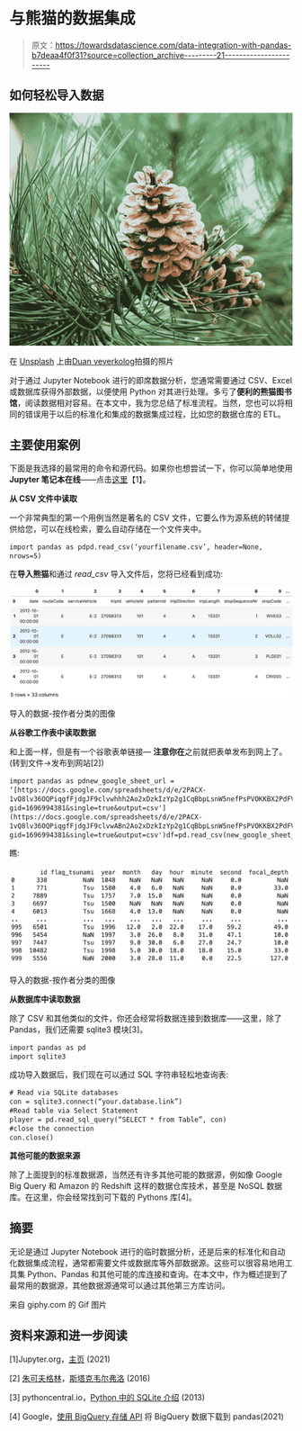 # 与熊猫的数据集成

> 原文：<https://towardsdatascience.com/data-integration-with-pandas-b7deaa4f0f31?source=collection_archive---------21----------------------->

## 如何轻松导入数据

![](img/ef97fecc764b296edb7fd2c4bbb79008.png)

在 [Unsplash](https://unsplash.com/s/photos/pine?utm_source=unsplash&utm_medium=referral&utm_content=creditCopyText) 上由[Duan veverkolog](https://unsplash.com/@veverkolog?utm_source=unsplash&utm_medium=referral&utm_content=creditCopyText)拍摄的照片

对于通过 Jupyter Notebook 进行的即席数据分析，您通常需要通过 CSV、Excel 或数据库获得外部数据，以便使用 Python 对其进行处理。多亏了**便利的熊猫图书馆**，阅读数据相对容易。在本文中，我为您总结了标准流程。当然，您也可以将相同的错误用于以后的标准化和集成的数据集成过程，比如您的数据仓库的 ETL。

## 主要使用案例

下面是我选择的最常用的命令和源代码。如果你也想尝试一下，你可以简单地使用 **Jupyter 笔记本在线**——点击[这里](https://jupyter.org/try)【1】。

**从 CSV 文件中读取**

一个非常典型的第一个用例当然是著名的 CSV 文件，它要么作为源系统的转储提供给您，可以在线检索，要么自动存储在一个文件夹中。

```
import pandas as pdpd.read_csv(‘yourfilename.csv’, header=None, nrows=5)
```

在**导入熊猫**和通过 *read_csv* 导入文件后，您将已经看到成功:

![](img/fe99ae1a71938a2e09ae03c3a2b4b846.png)

导入的数据-按作者分类的图像

**从谷歌工作表中读取数据**

和上面一样，但是有一个谷歌表单链接— **注意你在**之前就把表单发布到网上了。(转到文件→发布到网站[2])

```
import pandas as pdnew_google_sheet_url = ‘[https://docs.google.com/spreadsheets/d/e/2PACX-1vQ8lv36OQPiqgfFjdgJF9clvwhhh2Ao2xDzkIzYp2g1CqBbpLsnW5nefPsPVOKKBX2PdFVX6Mweyyut/pub?gid=1696994381&single=true&output=csv'](https://docs.google.com/spreadsheets/d/e/2PACX-1vQ8lv36OQPiqgfFjdgJF9clvwABn2Ao2xDzkIzYp2g1CqBbpLsnW5nefPsPVOKKBX2PdFVX6Mweyyut/pub?gid=1696994381&single=true&output=csv')df=pd.read_csv(new_google_sheet_url)
```

瞧:

![](img/54429943ea6558460ec64a6b899b4498.png)

导入的数据-按作者分类的图像

**从数据库中读取数据**

除了 CSV 和其他类似的文件，你还会经常将数据连接到数据库——这里，除了 Pandas，我们还需要 sqlite3 模块[3]。

```
import pandas as pd
import sqlite3
```

成功导入数据后，我们现在可以通过 SQL 字符串轻松地查询表:

```
# Read via SQLite databases
con = sqlite3.connect(“your.database.link”)
#Read table via Select Statement
player = pd.read_sql_query(“SELECT * from Table”, con)
#close the connection
con.close()
```

**其他可能的数据来源**

除了上面提到的标准数据源，当然还有许多其他可能的数据源，例如像 Google Big Query 和 Amazon 的 Redshift 这样的数据仓库技术，甚至是 NoSQL 数据库。在这里，你会经常找到可下载的 Pythons 库[4]。

## 摘要

无论是通过 Jupyter Notebook 进行的临时数据分析，还是后来的标准化和自动化数据集成流程，通常都需要文件或数据库等外部数据源。这些可以很容易地用工具集 Python、Pandas 和其他可能的库连接和查询。在本文中，作为概述提到了最常用的数据源，其他数据源通常可以通过其他第三方库访问。

来自 giphy.com 的 Gif 图片

## 资料来源和进一步阅读

[1]Jupyter.org，[主页](https://jupyter.org/try) (2021)

[2] [朱可夫格林](https://stackoverflow.com/users/4351027/zhukovgreen)，[斯塔克韦尔弗洛](https://stackoverflow.com/questions/24063629/loading-a-generic-google-spreadsheet-in-pandas) (2016)

[3] pythoncentral.io，[Python 中的 SQLite 介绍](https://www.pythoncentral.io/introduction-to-sqlite-in-python/) (2013)

[4] Google，[使用 BigQuery 存储 API](https://cloud.google.com/bigquery/docs/bigquery-storage-python-pandas) 将 BigQuery 数据下载到 pandas(2021)